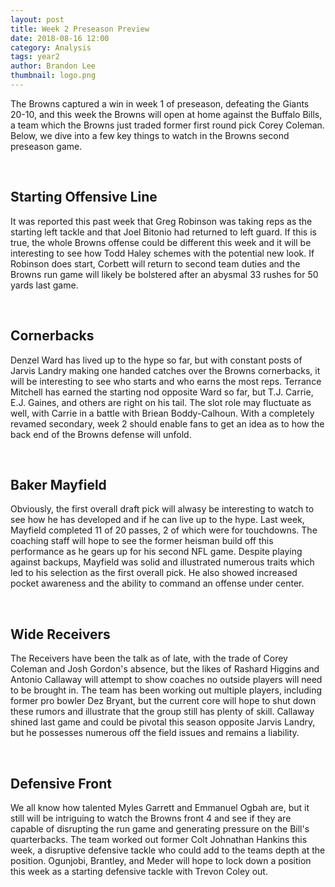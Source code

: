 ```yaml
---
layout: post
title: Week 2 Preseason Preview
date: 2018-08-16 12:00
category: Analysis
tags: year2
author: Brandon Lee
thumbnail: logo.png
---
```


The Browns captured a win in week 1 of preseason, defeating the Giants 20-10, and this week the Browns will open at home against the Buffalo Bills, a team which the Browns just traded former first round pick Corey Coleman. Below, we dive into a few key things to watch in the Browns second preseason game.

<br>

## Starting Offensive Line

It was reported this past week that Greg Robinson was taking reps as the starting left tackle and that Joel Bitonio had returned to left guard. If this is true, the whole Browns offense could be different this week and it will be interesting to see how Todd Haley schemes with the potential new look. If Robinson does start, Corbett will return to second team duties and the Browns run game will likely be bolstered after an abysmal 33 rushes for 50 yards last game.

<br>

## Cornerbacks

Denzel Ward has lived up to the hype so far, but with constant posts of Jarvis Landry making one handed catches over the Browns cornerbacks, it will be interesting to see who starts and who earns the most reps. Terrance Mitchell has earned the starting nod opposite Ward so far, but T.J. Carrie, E.J. Gaines, and others are right on his tail. The slot role may fluctuate as well, with Carrie in a battle with Briean Boddy-Calhoun. With a completely revamed secondary, week 2 should enable fans to get an idea as to how the back end of the Browns defense will unfold.

<br>

## Baker Mayfield

Obviously, the first overall draft pick will alwasy be interesting to watch to see how he has developed and if he can live up to the hype. Last week, Mayfield completed 11 of 20 passes, 2 of which were for touchdowns. The coaching staff will hope to see the former heisman build off this performance as he gears up for his second NFL game. Despite playing against backups, Mayfield was solid and illustrated numerous traits which led to his selection as the first overall pick. He also showed increased pocket awareness and the ability to command an offense under center.

<br>

## Wide Receivers

The Receivers have been the talk as of late, with the trade of Corey Coleman and Josh Gordon's absence, but the likes of Rashard Higgins and Antonio Callaway will attempt to show coaches no outside players will need to be brought in. The team has been working out multiple players, including former pro bowler Dez Bryant, but the current core will hope to shut down these rumors and illustrate that the group still has plenty of skill. Callaway shined last game and could be pivotal this season opposite Jarvis Landry, but he possesses numerous off the field issues and remains a liability.

<br>

## Defensive Front

We all know how talented Myles Garrett and Emmanuel Ogbah are, but it still will be intriguing to watch the Browns front 4 and see if they are capable of disrupting the run game and generating pressure on the Bill's quarterbacks. The team worked out former Colt Johnathan Hankins this week, a disruptive defensive tackle who could add to the teams depth at the position. Ogunjobi, Brantley, and Meder will hope to lock down a position this week as a starting defensive tackle with Trevon Coley out.

